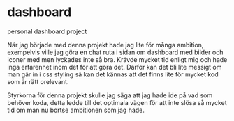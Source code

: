 # dashboard
personal dashboard project

När jag började med denna projekt hade jag lite för många ambition, exempelvis ville jag göra en chat ruta i sidan om dashboard med bilder och iconer med men lyckades inte så bra. Krävde mycket tid enligt mig och hade inga erfarenhet inom det för att göra det. Därför kan det bli lite messigt om man går in i css styling så kan det kännas att det finns lite för mycket kod som är rätt orelevant. 

Styrkorna för denna projekt skulle jag säga att jag hade ide på vad som behöver koda, detta ledde till det optimala vägen för att inte slösa så mycket tid om man nu bortse ambitionen som jag hade. 